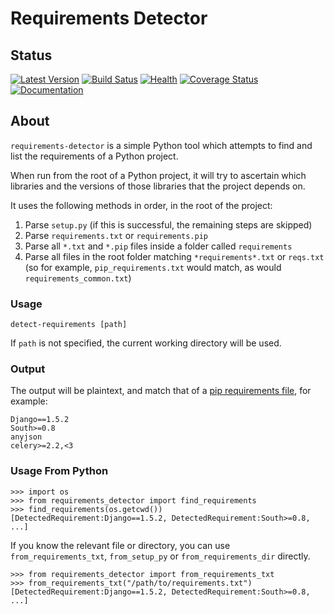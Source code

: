 # Requirements Detector

## Status

[![Latest Version](https://img.shields.io/pypi/v/requirements-detector.svg?label=version&style=flat)](https://pypi.python.org/pypi/requirements-detector)
[![Build Satus](https://github.com/PyCQA/prospector/actions/workflows/ci.yaml/badge.svg)](https://github.com/PyCQA/prospector/actions/workflows/ci.yaml)
[![Health](https://landscape.io/github/landscapeio/requirements-detector/master/landscape.svg?style=flat)](https://landscape.io/github/landscapeio/requirements-detector/master)
[![Coverage Status](https://img.shields.io/coveralls/landscapeio/requirements-detector.svg?style=flat)](https://coveralls.io/r/landscapeio/requirements-detector)
[![Documentation](https://readthedocs.org/projects/requirements-detector/badge/?version=master)](https://readthedocs.org/projects/requirements-detector/)

## About

`requirements-detector` is a simple Python tool which attempts to find and list the requirements of a Python project.

When run from the root of a Python project, it will try to ascertain which libraries and the versions of those libraries that the project depends on.

It uses the following methods in order, in the root of the project:

1. Parse `setup.py` (if this is successful, the remaining steps are skipped)
2. Parse `requirements.txt` or `requirements.pip`
3. Parse all `*.txt` and `*.pip` files inside a folder called `requirements`
4. Parse all files in the root folder matching `*requirements*.txt` or `reqs.txt` (so for example, `pip_requirements.txt` would match, as would `requirements_common.txt`)

### Usage

```
detect-requirements [path]
```
If `path` is not specified, the current working directory will be used.

### Output

The output will be plaintext, and match that of a [pip requirements file](http://www.pip-installer.org/en/latest/logic.html), for example:

```
Django==1.5.2
South>=0.8
anyjson
celery>=2.2,<3
```

### Usage From Python

```
>>> import os
>>> from requirements_detector import find_requirements
>>> find_requirements(os.getcwd())
[DetectedRequirement:Django==1.5.2, DetectedRequirement:South>=0.8, ...]
```


If you know the relevant file or directory,  you can use `from_requirements_txt`, `from_setup_py` or `from_requirements_dir` directly.

```
>>> from requirements_detector import from_requirements_txt
>>> from_requirements_txt("/path/to/requirements.txt")
[DetectedRequirement:Django==1.5.2, DetectedRequirement:South>=0.8, ...]
```
